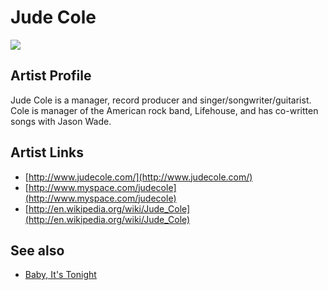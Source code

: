 # Jude Cole

![](../../asssets/artists/Jude_Cole.png)

## Artist Profile

Jude Cole is a manager, record producer and singer/songwriter/guitarist. Cole is manager of the American rock band, Lifehouse, and has co-written songs with Jason Wade.

## Artist Links

- [http://www.judecole.com/](http://www.judecole.com/)
- [http://www.myspace.com/judecole](http://www.myspace.com/judecole)
- [http://en.wikipedia.org/wiki/Jude_Cole](http://en.wikipedia.org/wiki/Jude_Cole)


## See also

- [Baby, It's Tonight](Jude_Cole-Baby__Its_Tonight.md)
